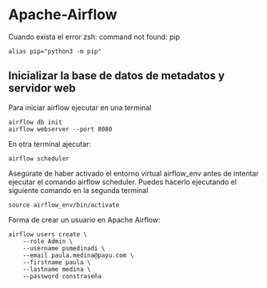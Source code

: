 # Apache-Airflow


Cuando exista el error zsh: command not found: pip
```
alias pip="python3 -m pip"
```

## Inicializar la base de datos de metadatos y servidor web

Para iniciar airflow ejecutar en una terminal
```
airflow db init
airflow webserver --port 8080
```

En otra terminal ajecutar:
```
airflow scheduler
```

Asegúrate de haber activado el entorno virtual airflow_env antes de intentar ejecutar el comando airflow scheduler. Puedes hacerlo ejecutando el siguiente comando en la segunda terminal
```
source airflow_env/bin/activate
```

Forma de crear un usuario en Apache Airflow:
```
airflow users create \
    --role Admin \
    --username psmedinadi \
    --email paula.medina@payu.com \
    --firstname paula \
    --lastname medina \
    --password constraseña
```
